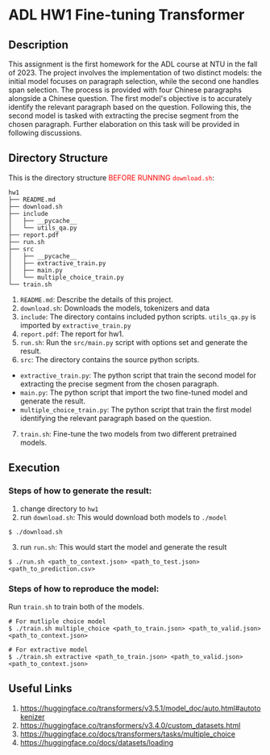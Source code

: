 # ADL HW1 Fine-tuning Transformer

## Description
This assignment is the first homework for the ADL course at NTU in the fall of 2023. The project involves the implementation of two distinct models: the initial model focuses on paragraph selection, while the second one handles span selection. The process is provided with four Chinese paragraphs alongside a Chinese question. The first model's objective is to accurately identify the relevant paragraph based on the question. Following this, the second model is tasked with extracting the precise segment from the chosen paragraph. Further elaboration on this task will be provided in following discussions.

## Directory Structure
This is the directory structure <span style="color:red">BEFORE RUNNING ```download.sh```</span>:
```
hw1
├── README.md
├── download.sh
├── include
│   ├── __pycache__
│   └── utils_qa.py
├── report.pdf
├── run.sh
├── src
│   ├── __pycache__
│   ├── extractive_train.py
│   ├── main.py
│   └── multiple_choice_train.py
└── train.sh
```
1. ```README.md```: Describe the details of this project.
2. ```download.sh```: Downloads the models, tokenizers and data
3. ```include```: The directory contains included python scripts. ```utils_qa.py``` is imported by ```extractive_train.py```
4. ```report.pdf```: The report for hw1.
5. ```run.sh```: Run the ```src/main.py``` script with options set and generate the result.
6. ```src```: The directory contains the source python scripts.
  - ```extractive_train.py```: The python script that train the second model for extracting the precise segment from the chosen paragraph.
  - ```main.py```: The python script that import the two fine-tuned model and generate the result.
  - ```multiple_choice_train.py```: The python script that train the first model identifying the relevant paragraph based on the question.
7. ```train.sh```: Fine-tune the two models from two different pretrained models.

## Execution
### Steps of how to generate the result:
1. change directory to ```hw1```
2. run ```download.sh```: This would download both models to ```./model```
```
$ ./download.sh
```
3. run ```run.sh```: This would start the model and generate the result
```
$ ./run.sh <path_to_context.json> <path_to_test.json> <path_to_prediction.csv>
```
### Steps of how to reproduce the model:
Run ```train.sh``` to train both of the models.
```
# For mutliple choice model
$ ./train.sh multiple_choice <path_to_train.json> <path_to_valid.json> <path_to_context.json>

# For extractive model
$ ./train.sh extractive <path_to_train.json> <path_to_valid.json> <path_to_context.json>
```

## Useful Links
1. https://huggingface.co/transformers/v3.5.1/model_doc/auto.html#autotokenizer
2. https://huggingface.co/transformers/v3.4.0/custom_datasets.html
3. https://huggingface.co/docs/transformers/tasks/multiple_choice
4. https://huggingface.co/docs/datasets/loading